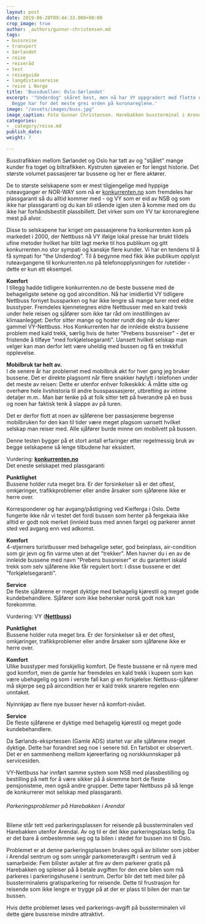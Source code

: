 ```yaml
---
layout: post
date: 2019-06-20T09:44:33.000+00:00
crop_image: true
author: _authors/gunnar-christensen.md
tags:
- bussreise
- transport
- Sørlandet
- reise
- reiseråd
- test
- reiseguide
- langdistansereise
- reise i Norge
title: 'Bussduellen: Oslo-Sørlandet'
excerpt: '"Underdog" skåret best, men nå har VY oppgradert med flotte nye busser.
  Begge har for det meste grei orden på koronareglene.'
image: "/assets/images/buss.jpg"
image_caption: Foto Gunnar Christensen. Harebakken bussterminal i Arendal
categories:
- _category/reise.md
publish_date: 
weight: 7

---
```

Busstrafikken mellom Sørlandet og Oslo har tatt av og "stjålet" mange kunder fra toget og biltrafikken. Kystruten sjøveien er for lengst historie. Det største volumet passasjerer tar bussene og her er flere aktører.

De to største selskapene som er mest tilgjengelige med hyppige ruteavganger er NOR-WAY som nå er [konkurrenten.no](http://www.konkurrenten.no/) som fremdeles har plassgaranti så du alltid kommer med - og VY som er eid av NSB og som ikke har plassgaranti og du kan bli stående igjen uten å komme med om du ikke har forhåndsbestilt plassbillett. Det virker som om YV tar koronareglene mest på alvor.

Disse to selskapene har kriget om passasjerene fra konkurrenten kom på markedet i 2000, der Nettbuss nå VY ifølge lokal presse har brukt tildels ufine metoder hvilket har blitt lagt merke til hos publikum og gitt konkurrenten.no stor sympati og kanskje flere kunder. Vi har en tendens til å få sympati for "the Underdog". Til å begynne med fikk ikke publikum opplyst ruteavgangene til konkurrenten.no på telefonopplysningen for rutetider - dette er kun ett eksempel.

**Komfort**  
I tillegg hadde tidligere konkurrenten.no de beste bussene med de behageligste setene og god aircondition. Nå har imidlertid VY tidligere Nettbuss fornyet bussparken og har ikke lengre så mange turer med eldre busstyper. Fremdeles kjennetegnes eldre Nettbusser med en kald trekk under hele reisen og sjåfører som ikke tar råd om innstillingen av klimaanlegget: Derfor sitter mange og hoster rundt deg når du kjører gammel VY-Nettbuss. Hos Konkurrenten har de innleide ekstra bussene problem med kald trekk, særlig hvis de heter "Prebens bussreiser" - det er fristende å tilføye "med forkjølelsegaranti". Uansett hvilket selskap man velger kan man derfor lett være uheldig med bussen og få en trekkfull opplevelse.

**Mobilbruk tar helt av.**  
I de senere år har problemet med mobilbruk økt for hver gang jeg bruker bussene. Det er direkte plagsomt når flere snakker høylytt i telefonen under det meste av reisen: Dette er utenfor enhver folkeskikk: Å måtte sitte og overhøre hele livshistoria til andre busspassasjerer, utbretting av intime detaljer m.m.. Man bør tenke på at folk sitter tett på hverandre på en buss og noen har faktisk tenk å slappe av på turen.

Det er derfor flott at noen av sjåførene ber passasjerene begrense mobilbruken for den kan til tider være meget plagsom uansett hvilket selskap man reiser med. Alle sjåfører burde minne om mobilvett på bussen.

Denne testen bygger på et stort antall erfaringer etter regelmessig bruk av begge selskapene så lenge tilbudene har eksistert.

Vurdering: [**konkurrenten.no**](http://www.konkurrenten.no/)  
Det eneste selskapet med plassgaranti

**Punktlighet**  
Bussene holder ruta meget bra. Er der forsinkelser så er det oftest, omkjøringer, trafikkproblemer eller andre årsaker som sjåførene ikke er herre over.

Korresponderer og har avgang/påstigning ved Kielferga i Oslo. Dette fungerte ikke når vi testet det fordi bussen som henter på fergekaia ikke alltid er godt nok merket (innleid buss med annen farge) og parkerer annet sted ved avgang enn ved adkomst.

**Komfort**  
4-stjerners turistbusser med behagelige seter, god beinplass, air-condition som gir jevn og fin varme uten at det "trekker". Men havner du i en av de innleide bussene med navn "Prebens bussreiser" er du garantert iskald trekk som selv sjåførene ikke får regulert bort: I disse bussene er det "forkjølelsegaranti".

**Service**  
De fleste sjåførene er meget dyktige med behagelig kjørestil og meget gode kundebehandlere. Sjåfører som ikke behersker norsk godt nok kan forekomme.

Vurdering: VY ([**Nettbuss**](http://www.nettbuss.no/rutetilbud/ekspressbuss/nettbuss-express/-nx190-kristiansand-drammen-oslo)**)**

**Punktlighet**  
Bussene holder ruta meget bra. Er der forsinkelser så er det oftest, omkjøringer, trafikkproblemer eller andre årsaker som sjåførene ikke er herre over.

**Komfort**  
Ulike busstyper med forskjellig komfort. De fleste bussene er nå nyere med god komfort, men de gamle har fremdeles en kald trekk i kupeen som kan være ubehagelig og som i verste fall kan gi en forkjølelse: Nettbuss-sjåfører må skjerpe seg på aircondition her er kald trekk snarere regelen enn unntaket.

Nyinnkjøp av flere nye busser hever nå komfort-nivået.

**Service**  
De fleste sjåførene er dyktige med behagelig kjørestil og meget gode kundebehandlere.

Da Sørlands-eksprtessen (Gamle ADS) startet var alle sjåførene meget dyktige. Dette har forandret seg noe i senere tid. En fartsbot er observert. Det er en sammenheng mellom kjøreerfaring og norskkunnskaper på servicesiden.

VY-Nettbuss har innført samme system som NSB med plassbestilling og bestilling på nett for å være sikker på å skremme bort de fleste pensjonistene, men også andre grupper. Dette taper Nettbuss på så lenge de konkurrerer mot selskap med plassgaranti.

###### Parkeringsproblemer på Harebakken i Arendal

Bilene står tett ved parkeringsplassen for reisende på bussterminalen ved Harebakken utenfor Arendal. Av og til er det ikke parkeringsplass ledig. Da er det bare å ombestemme seg og ta bilen i stedet for bussen inn til Oslo.

Problemet er at denne parkeringsplassen brukes også av bilister som jobber i Arendal sentrum og som unngår parkometeravgift i sentrum ved å samarbeide: Fem bilister avtaler at fire av dem parkerer gratis på Harebakken og spleiser på å betale avgiften for den ene bilen som må parkeres i parkeringshusene i sentrum. Derfor blir det tett med biler på bussterminalens gratisparkering for reisende. Dette til frustrasjon for reisende som ikke lengre er trygge på at der er plass til bilen der man tar bussen.

Hvis dette problemet løses ved parkerings-avgift på bussterminalen vil dette gjøre bussreise mindre attraktivt.